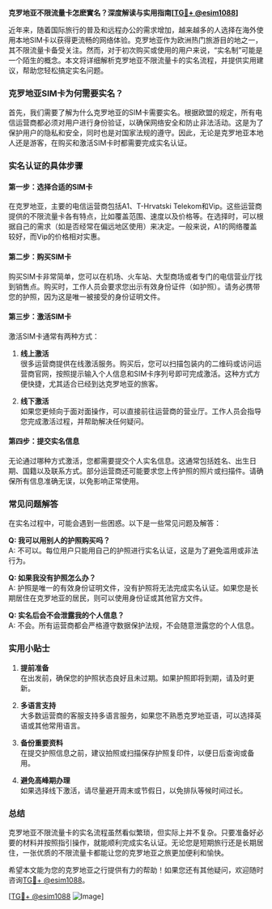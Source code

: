 **克罗地亚不限流量卡怎麽實名？深度解读与实用指南[[TG💪+ @esim1088](https://t.me/s/esim1088)]**

近年来，随着国际旅行的普及和远程办公的需求增加，越来越多的人选择在海外使用本地SIM卡以获得更流畅的网络体验。克罗地亚作为欧洲热门旅游目的地之一，其不限流量卡备受关注。然而，对于初次购买或使用的用户来说，“实名制”可能是一个陌生的概念。本文将详细解析克罗地亚不限流量卡的实名流程，并提供实用建议，帮助您轻松搞定实名问题。

### 克罗地亚SIM卡为何需要实名？

首先，我们需要了解为什么克罗地亚的SIM卡需要实名。根据欧盟的规定，所有电信运营商都必须对用户进行身份验证，以确保网络安全和防止非法活动。这是为了保护用户的隐私和安全，同时也是对国家法规的遵守。因此，无论是克罗地亚本地人还是游客，在购买和激活SIM卡时都需要完成实名认证。

### 实名认证的具体步骤

#### 第一步：选择合适的SIM卡

在克罗地亚，主要的电信运营商包括A1、T-Hrvatski Telekom和Vip。这些运营商提供的不限流量卡各有特点，比如覆盖范围、速度以及价格等。在选择时，可以根据自己的需求（如是否经常在偏远地区使用）来决定。一般来说，A1的网络覆盖较好，而Vip的价格相对实惠。

#### 第二步：购买SIM卡

购买SIM卡非常简单，您可以在机场、火车站、大型商场或者专门的电信营业厅找到销售点。购买时，工作人员会要求您出示有效身份证件（如护照）。请务必携带您的护照，因为这是唯一被接受的身份证明文件。

#### 第三步：激活SIM卡

激活SIM卡通常有两种方式：

1. **线上激活**  
   很多运营商提供在线激活服务。购买后，您可以扫描包装内的二维码或访问运营商官网，按照提示输入个人信息和SIM卡序列号即可完成激活。这种方式方便快捷，尤其适合已经到达克罗地亚的旅客。

2. **线下激活**  
   如果您更倾向于面对面操作，可以直接前往运营商的营业厅。工作人员会指导您完成激活过程，并帮助解决任何疑问。

#### 第四步：提交实名信息

无论通过哪种方式激活，您都需要提交个人实名信息。这通常包括姓名、出生日期、国籍以及联系方式。部分运营商还可能要求您上传护照的照片或扫描件。请确保所有信息准确无误，以免影响正常使用。

### 常见问题解答

在实名过程中，可能会遇到一些困惑。以下是一些常见问题及解答：

**Q: 我可以用别人的护照购买吗？**  
A: 不可以。每位用户只能用自己的护照进行实名认证，这是为了避免滥用或非法行为。

**Q: 如果我没有护照怎么办？**  
A: 护照是唯一的有效身份证明文件，没有护照将无法完成实名认证。如果您是长期居住在克罗地亚的居民，则可以使用身份证或其他官方文件。

**Q: 实名后会不会泄露我的个人信息？**  
A: 不会。所有运营商都会严格遵守数据保护法规，不会随意泄露您的个人信息。

### 实用小贴士

1. **提前准备**  
   在出发前，确保您的护照状态良好且未过期。如果护照即将到期，请及时更新。

2. **多语言支持**  
   大多数运营商的客服支持多语言服务，如果您不熟悉克罗地亚语，可以选择英语或其他常用语言。

3. **备份重要资料**  
   在提交护照信息之前，建议拍照或扫描保存护照复印件，以便日后查询或备用。

4. **避免高峰期办理**  
   如果选择线下激活，请尽量避开周末或节假日，以免排队等候时间过长。

### 总结

克罗地亚不限流量卡的实名流程虽然看似繁琐，但实际上并不复杂。只要准备好必要的材料并按照指引操作，就能顺利完成实名认证。无论您是短期旅行还是长期居住，一张优质的不限流量卡都能让您的克罗地亚之旅更加便利和愉快。

希望本文能为您的克罗地亚之行提供有力的帮助！如果您还有其他疑问，欢迎随时咨询[TG💪+ @esim1088](https://t.me/s/esim1088)。

[[TG💪+ @esim1088](https://t.me/s/esim1088) ![Image](https://i.postimg.cc/4NQfJmqS/Snipaste-2025-05-13-00-14-12.png)]